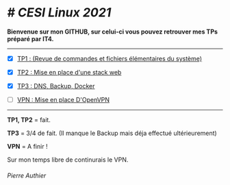 # *# CESI Linux 2021*

**Bienvenue sur mon GITHUB, sur celui-ci vous pouvez retrouver mes TPs préparé par IT4.**

-------------------

- [x] [TP1 : (Revue de commandes et fichiers élémentaires du système)](https://https://github.com/Pierre-AT/CESI_Tp_Linux/tree/main/TP1) 

- [x] [TP2 : Mise en place d'une stack web](https://https://github.com/Pierre-AT/CESI_Tp_Linux/tree/main/TP2)

- [x] [TP3 : DNS, Backup, Docker ](https://https://github.com/Pierre-AT/CESI_Tp_Linux/tree/main/TP3)

- [ ] [VPN : Mise en place D'OpenVPN](https://https://github.com/Pierre-AT/CESI_Tp_Linux/tree/main/VPN)



-------------------

**TP1, TP2** = fait.

**TP3** = 3/4 de fait. (Il manque le Backup mais déja effectué ultérieurement)

**VPN** = A finir !


Sur mon temps libre de continurais le VPN.

###### Pierre Authier
